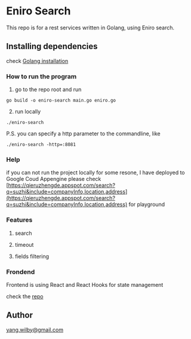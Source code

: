 # Eniro Search
This repo is for a rest services written in Golang, using Eniro search. 

## Installing dependencies
check [Golang installation](https://golang.org/doc/install)



### How to run the program
1. go to the repo root and run
```
go build -o eniro-search main.go eniro.go
```

2. run locally
```
./eniro-search
```

P.S. you can specify a http parameter to the commandline, like 
```
./eniro-search -http=:8081
```

### Help
if you can not run the project locally for some resone, I have deployed to Google Coud Appengine
please check [https://qieruzhengde.appspot.com/search?q=suzhi&include=companyInfo,location,address](https://qieruzhengde.appspot.com/search?q=suzhi&include=companyInfo,location,address) for playground

### Features
1. search
 
2. timeout


3. fields filtering


### Frondend
Frontend is using React and React Hooks for state management

check the [repo](https://github.com/wilbyang/eniro-search-client)

## Author
yang.wilby@gmail.com